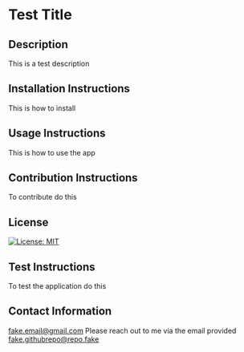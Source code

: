 
# Test Title

## Description 
This is a test description

## Installation Instructions 
This is how to install

## Usage Instructions 
This is how to use the app

## Contribution Instructions 
To contribute do this

## License 
[![License: MIT](https://img.shields.io/badge/License-MIT-yellow.svg)](https://opensource.org/licenses/MIT)

## Test Instructions 
To test the application do this

## Contact Information 
fake.email@gmail.com
Please reach out to me via the email provided
fake.githubrepo@repo.fake

